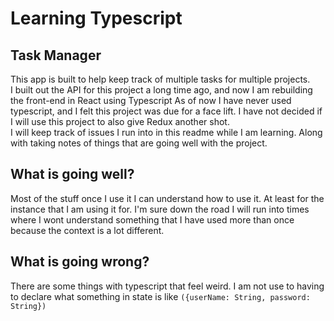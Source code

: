 # Learning Typescript

## Task Manager

This app is built to help keep track of multiple tasks for multiple projects.  
I built out the API for this project a long time ago, and now I am rebuilding the front-end in React using Typescript
As of now I have never used typescript, and I felt this project was due for a face lift. I have not decided if I will use this project to also give Redux another shot.  
I will keep track of issues I run into in this readme while I am learning. Along with taking notes of things that are going well with the project.

## What is going well?

Most of the stuff once I use it I can understand how to use it. At least for the instance that I am using it for. I'm sure down the road I will run into times where I wont understand something that I have used more than once because the context is a lot different.

## What is going wrong?

There are some things with typescript that feel weird. I am not use to having to declare what something in state is like `({userName: String, password: String})`
